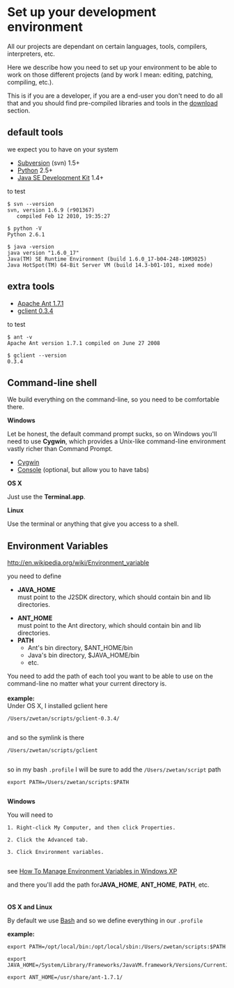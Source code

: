 # Set up your development environment #

All our projects are dependant on certain languages, tools, compilers, interpreters, etc.

Here we describe how you need to set up your environment to be able to work on those different projects (and by work I mean: editing, patching, compiling, etc.).

This is if you are a developer, if you are a end-user you don't need to do all that and you should find pre-compiled libraries and tools in the [download](http://code.google.com/p/maashaack/downloads/list) section.

## default tools ##

we expect you to have on your system
  * [Subversion](http://subversion.tigris.org/) (svn) 1.5+
  * [Python](http://www.python.org/) 2.5+
  * [Java SE Development Kit](http://java.sun.com/javase/downloads/index.jsp) 1.4+

to test
```
$ svn --version
svn, version 1.6.9 (r901367)
   compiled Feb 12 2010, 19:35:27
```
```
$ python -V
Python 2.6.1
```
```
$ java -version
java version "1.6.0_17"
Java(TM) SE Runtime Environment (build 1.6.0_17-b04-248-10M3025)
Java HotSpot(TM) 64-Bit Server VM (build 14.3-b01-101, mixed mode)
```


## extra tools ##

  * [Apache Ant 1.7.1](http://ant.apache.org/bindownload.cgi)
  * [gclient 0.3.4](gclient.md)

to test
```
$ ant -v
Apache Ant version 1.7.1 compiled on June 27 2008
```
```
$ gclient --version
0.3.4
```

## Command-line shell ##

We build everything on the command-line, so you need to be comfortable there.

**Windows**

Let be honest, the default command prompt sucks, so on Windows you'll need to use **Cygwin**, which provides a Unix-like command-line environment vastly richer than Command Prompt.

  * [Cygwin](http://www.cygwin.com/)
  * [Console](http://sourceforge.net/projects/console/) (optional, but allow you to have tabs)

**OS X**

Just use the **Terminal.app**.

**Linux**

Use the terminal or anything that give you access to a shell.


## Environment Variables ##

http://en.wikipedia.org/wiki/Environment_variable

you need to define
  * **JAVA\_HOME**<br>must point to the J2SDK directory, which should contain bin and lib directories.<br>
<ul><li><b>ANT_HOME</b><br>must point to the Ant directory, which should contain bin and lib directories.<br>
</li><li><b>PATH</b>
<ul><li>Ant's bin directory, $ANT_HOME/bin<br>
</li><li>Java's bin directory, $JAVA_HOME/bin<br>
</li><li>etc.</li></ul></li></ul>

You need to add the path of each tool you want to be able to use on the command-line no matter what your current directory is.<br>
<br>
<b>example:</b><br>
Under OS X, I installed gclient here<br>
<pre><code>/Users/zwetan/scripts/gclient-0.3.4/<br>
</code></pre>
and so the symlink is there<br>
<pre><code>/Users/zwetan/scripts/gclient<br>
</code></pre>
so in my bash <code>.profile</code> I will be sure to add the <code>/Users/zwetan/script</code> path<br>
<pre><code>export PATH=/Users/zwetan/scripts:$PATH<br>
</code></pre>


<b>Windows</b>

You will need to<br>
<pre><code>1. Right-click My Computer, and then click Properties.<br>
2. Click the Advanced tab.<br>
3. Click Environment variables.<br>
</code></pre>
see <a href='http://support.microsoft.com/kb/310519'>How To Manage Environment Variables in Windows XP</a>

and there you'll add the path for<b>JAVA_HOME</b>, <b>ANT_HOME</b>, <b>PATH</b>, etc.<br>
<br>
<br>
<b>OS X and Linux</b>

By default we use <a href='http://en.wikipedia.org/wiki/Bash_(Unix_shell)'>Bash</a> and so we define everything in our <code>.profile</code>

<b>example:</b><br>
<pre><code>export PATH=/opt/local/bin:/opt/local/sbin:/Users/zwetan/scripts:$PATH<br>
export JAVA_HOME=/System/Library/Frameworks/JavaVM.framework/Versions/CurrentJDK/Home/<br>
export ANT_HOME=/usr/share/ant-1.7.1/<br>
</code></pre>